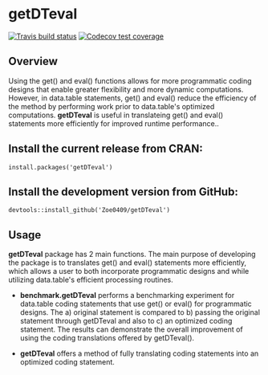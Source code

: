 # getDTeval

[![Travis build status](https://travis-ci.org/Zoe0409/getDTeval.svg?branch=master)](https://travis-ci.org/Zoe0409/getDTeval)
[![Codecov test coverage](https://codecov.io/gh/Zoe0409/getDTeval/branch/master/graph/badge.svg)](https://codecov.io/gh/Zoe0409/getDTeval?branch=master)

## Overview  ##

Using the get() and eval() functions allows for more programmatic coding designs that enable greater flexibility and more dynamic computations. However, in data.table statements, get() and eval() reduce the efficiency of the method by performing work prior to data.table's optimized computations. **getDTeval** is useful in translateing get() and eval() statements more efficiently for improved runtime performance..

## Install the current release from CRAN: ##
`install.packages('getDTeval')`

## Install the development version from GitHub: ##
`devtools::install_github('Zoe0409/getDTeval')`

## Usage ##

**getDTeval** package has 2 main functions. The main purpose of developing the package is to translates get() and eval() statements more efficiently, which allows a user to both incorporate programmatic designs and while utilizing data.table's efficient processing routines.

 - **benchmark.getDTeval** performs a benchmarking experiment for data.table coding statements that use get() or eval() for programmatic designs.  The a) original statement is compared to b) passing the original statement through getDTeval and also to c) an optimized coding statement.  The results can demonstrate the overall improvement of using the coding translations offered by getDTeval().

 - **getDTeval** offers a method of fully translating coding statements into an optimized coding statement.
